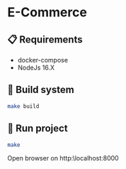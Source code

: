 # E-Commerce

## 📋 Requirements
- docker-compose
- NodeJs 16.X

## 🧪 Build system

```bash
make build
```

## 🦈 Run project

```bash
make
```

Open browser on http:\\localhost:8000


